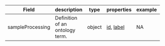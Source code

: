 |Field | description | type | properties | example | enum|
| ---| ---| ---| ---| ---| --- |
| sampleProcessing | Definition of an ontology term. | object | [id](./id.md), [label](./label.md) | NA | NA|
